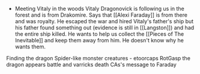 - Meeting Vitaly in the woods
Vitaly Dragonovick is following us in the forest and is from Drakomire. Says that [[Alexi Faraday]] is from there and was royalty. He escaped the war and hired Vitaly's father's ship but his father found something out (evidence is still in [[Langston]]) and had the entire ship killed. He wants to help us collect the [[Pieces of The Inevitable]] and keep them away from him. He doesn't know why he wants them. 

Finding the dragon 
Spider-like monster creatures - etoorcaps
RotGasp the dragon appears
battle and varricks death
CAs's message to Faraday

